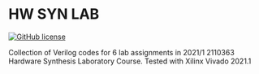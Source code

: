 # HW SYN LAB

[![GitHub license](https://img.shields.io/badge/license-MIT-blue.svg)](https://raw.githubusercontent.com/pepper99/competitive-programming/main/LICENSE)

Collection of Verilog codes for 6 lab assignments in 2021/1 2110363 Hardware Synthesis Laboratory Course.
Tested with Xilinx Vivado 2021.1
